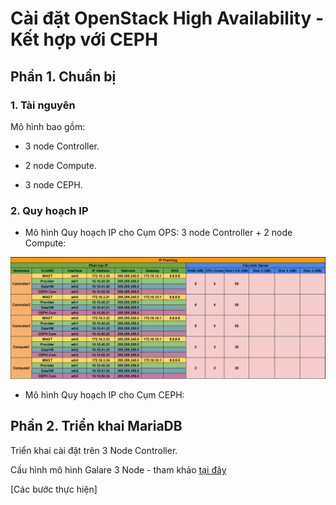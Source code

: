 # Cài đặt OpenStack High Availability - Kết hợp với CEPH

## Phần 1. Chuẩn bị

### 1. Tài nguyên

Mô hình bao gồm:

- 3 node Controller.

- 2 node Compute.

- 3 node CEPH.

### 2. Quy hoạch IP

- Mô hình Quy hoạch IP cho Cụm OPS: 3 node Controller + 2 node Compute:

![](../images/4-install-ops-ha-ceph/Screenshot_1.png)

- Mô hình Quy hoạch IP cho Cụm CEPH:

## Phần 2. Triển khai MariaDB

Triển khai cài đặt trên 3 Node Controller.

Cấu hình mô hình Galare 3 Node - tham khảo [tại đây](https://github.com/quanganh1996111/ha-cluster-nhanhoa/blob/main/2-cluster/5-install-galare-3node-centos7.md)

[Các bước thực hiện]